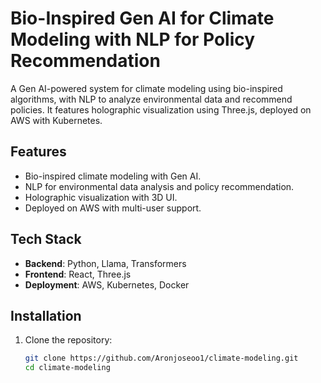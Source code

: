 # Bio-Inspired Gen AI for Climate Modeling with NLP for Policy Recommendation

A Gen AI-powered system for climate modeling using bio-inspired algorithms, with NLP to analyze environmental data and recommend policies. It features holographic visualization using Three.js, deployed on AWS with Kubernetes.

## Features
- Bio-inspired climate modeling with Gen AI.
- NLP for environmental data analysis and policy recommendation.
- Holographic visualization with 3D UI.
- Deployed on AWS with multi-user support.

## Tech Stack
- **Backend**: Python, Llama, Transformers
- **Frontend**: React, Three.js
- **Deployment**: AWS, Kubernetes, Docker

## Installation
1. Clone the repository:
   ```bash
   git clone https://github.com/Aronjoseoo1/climate-modeling.git
   cd climate-modeling
